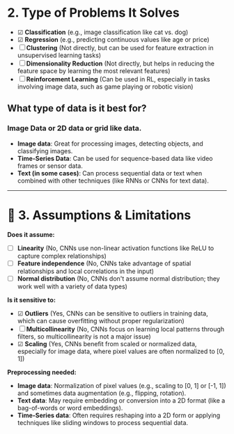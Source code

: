 # 2. **Type of Problems It Solves**

* ☑ **Classification** (e.g., image classification like cat vs. dog)
* ☑ **Regression** (e.g., predicting continuous values like age or price)
* ☐ **Clustering** (Not directly, but can be used for feature extraction in unsupervised learning tasks)
* ☐ **Dimensionality Reduction** (Not directly, but helps in reducing the feature space by learning the most relevant features)
* ☐ **Reinforcement Learning** (Can be used in RL, especially in tasks involving image data, such as game playing or robotic vision)

## **What type of data is it best for?**

### Image Data or 2D data or grid like data.

* **Image data**: Great for processing images, detecting objects, and classifying images.
* **Time-Series Data**: Can be used for sequence-based data like video frames or sensor data.
* **Text (in some cases)**: Can process sequential data or text when combined with other techniques (like RNNs or CNNs for text data).

---

# 🚧 3. **Assumptions & Limitations**

**Does it assume:**

* ☐ **Linearity** (No, CNNs use non-linear activation functions like ReLU to capture complex relationships)
* ☐ **Feature independence** (No, CNNs take advantage of spatial relationships and local correlations in the input)
* ☐ **Normal distribution** (No, CNNs don't assume normal distribution; they work well with a variety of data types)

**Is it sensitive to:**

* ☑ **Outliers** (Yes, CNNs can be sensitive to outliers in training data, which can cause overfitting without proper regularization)
* ☐ **Multicollinearity** (No, CNNs focus on learning local patterns through filters, so multicollinearity is not a major issue)
* ☑ **Scaling** (Yes, CNNs benefit from scaled or normalized data, especially for image data, where pixel values are often normalized to \[0, 1])

**Preprocessing needed:**

* **Image data**: Normalization of pixel values (e.g., scaling to \[0, 1] or \[-1, 1]) and sometimes data augmentation (e.g., flipping, rotation).
* **Text data**: May require embedding or conversion into a 2D format (like a bag-of-words or word embeddings).
* **Time-Series data**: Often requires reshaping into a 2D form or applying techniques like sliding windows to process sequential data.

